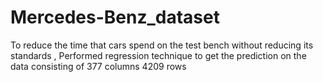 # Mercedes-Benz_dataset
To reduce the time that cars spend on the test bench without reducing its standards , Performed regression technique to get the prediction on the data consisting of 377 columns 4209 rows   

